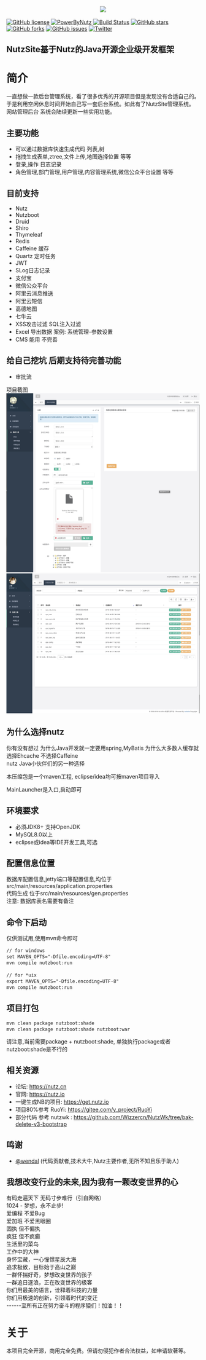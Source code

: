 
<p align="center"><a href="https://tomyule.github.io/NutzSite/" target="_blank"><img width="100" src="https://raw.githubusercontent.com/TomYule/NutzSite/master/src/main/resources/static/nutzsite.png"></a></p>

[![GitHub license](https://img.shields.io/github/license/TomYule/NutzSite)](https://github.com/TomYule/NutzSite/blob/master/LICENSE)
[![PowerByNutz](https://img.shields.io/badge/PowerBy-Nutz-green.svg)](https://github.com/nutzam/nutz)
[![Build Status](https://travis-ci.org/TomYule/NutzSite.svg?branch=master)](https://travis-ci.org/TomYule/NutzSite)
[![GitHub stars](https://img.shields.io/github/stars/TomYule/NutzSite)](https://github.com/TomYule/NutzSite/stargazers)
[![GitHub forks](https://img.shields.io/github/forks/TomYule/NutzSite)](https://github.com/TomYule/NutzSite/network)
[![GitHub issues](https://img.shields.io/github/issues/TomYule/NutzSite)](https://github.com/TomYule/NutzSite/issues)
[![Twitter](https://img.shields.io/twitter/url?style=social&url=https%3A%2F%2Ftwitter.com%2FTony_yule)](https://twitter.com/intent/tweet?text=Wow:&url=https%3A%2F%2Fgithub.com%2FTomYule%2FNutzSite)  
## NutzSite基于Nutz的Java开源企业级开发框架  

# 简介
一直想做一款后台管理系统，看了很多优秀的开源项目但是发现没有合适自己的。于是利用空闲休息时间开始自己写一套后台系统。如此有了NutzSite管理系统。 网站管理后台 系统会陆续更新一些实用功能。
## 主要功能
* 可以通过数据库快速生成代码 列表,树
* 拖拽生成表单,ztree,文件上传,地图选择位置 等等
* 登录,操作 日志记录
* 角色管理,部门管理,用户管理,内容管理系统,微信公众平台设置 等等
## 目前支持
* Nutz
* Nutzboot
* Druid
* Shiro
* Thymeleaf
* Redis
* Caffeine 缓存
* Quartz 定时任务
* JWT
* SLog日志记录
* 支付宝
* 微信公众平台
* 阿里云消息推送
* 阿里云短信
* 高德地图
* 七牛云
* XSS攻击过滤 SQL注入过滤
* Excel 导出数据  案例: 系统管理-参数设置
* CMS 能用 不完善
## 给自己挖坑 后期支持待完善功能
* 审批流

项目截图
![项目截图](src/main/resources/static/1556263635342.jpg)
![生成代码](src/main/resources/static/1556263681393.jpg)
## 为什么选择nutz
你有没有想过 为什么Java开发就一定要用spring,MyBatis 为什么大多数人缓存就选择Ehcache 不选择Caffeine  
nutz Java小伙伴们的另一种选择

本压缩包是一个maven工程, eclipse/idea均可按maven项目导入

MainLauncher是入口,启动即可

## 环境要求

* 必须JDK8+ 支持OpenJDK 
* MySQL8.0以上
* eclipse或idea等IDE开发工具,可选

## 配置信息位置

数据库配置信息,jetty端口等配置信息,均位于src/main/resources/application.properties  
代码生成 位于src/main/resources/gen.properties  
注意: 数据库表名需要有备注

## 命令下启动

仅供测试用,使用mvn命令即可

```
// for windows
set MAVEN_OPTS="-Dfile.encoding=UTF-8"
mvn compile nutzboot:run

// for *uix
export MAVEN_OPTS="-Dfile.encoding=UTF-8"
mvn compile nutzboot:run
```

## 项目打包

```
mvn clean package nutzboot:shade
mvn clean package nutzboot:shade nutzboot:war
```

请注意,当前需要package + nutzboot:shade, 单独执行package或者nutzboot:shade是不行的

## 相关资源

* 论坛: https://nutz.cn
* 官网: https://nutz.io
* 一键生成NB的项目: https://get.nutz.io
* 项目80%参考 RuoYi: https://gitee.com/y_project/RuoYi
* 部分代码 参考 nutzwk : https://github.com/Wizzercn/NutzWk/tree/bak-delete-v3-bootstrap

## 鸣谢
*   [@wendal](https://github.com/wendal) (代码贡献者,技术大牛,Nutz主要作者,无所不知且乐于助人)

## 我想改变行业的未来,因为我有一颗改变世界的心
有码走遍天下 无码寸步难行（引自网络）  
1024 - 梦想，永不止步!  
爱编程 不爱Bug  
爱加班 不爱黑眼圈  
固执 但不偏执  
疯狂 但不疯癫  
生活里的菜鸟  
工作中的大神  
身怀宝藏，一心憧憬星辰大海  
追求极致，目标始于高山之巅  
一群怀揣好奇，梦想改变世界的孩子  
一群追日逐浪，正在改变世界的极客  
你们用最美的语言，诠释着科技的力量  
你们用极速的创新，引领着时代的变迁  
------至所有正在努力奋斗的程序猿们！加油！！  
  
# 关于  
本项目完全开源，商用完全免费。但请勿侵犯作者合法权益，如申请软著等。